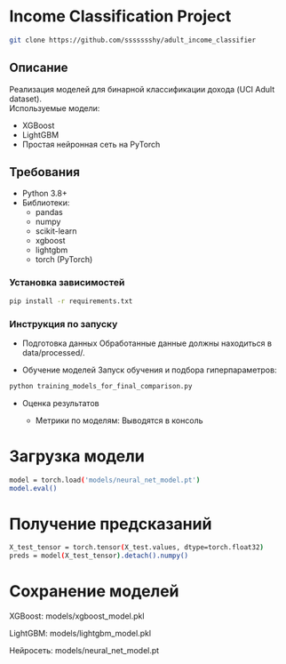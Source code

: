 # Income Classification Project
```bash
git clone https://github.com/ssssssshy/adult_income_classifier
```
## Описание
Реализация моделей для бинарной классификации дохода (UCI Adult dataset).  
Используемые модели: 
- XGBoost
- LightGBM 
- Простая нейронная сеть на PyTorch

## Требования
- Python 3.8+
- Библиотеки:
  - pandas
  - numpy
  - scikit-learn
  - xgboost
  - lightgbm
  - torch (PyTorch)

### Установка зависимостей
```bash
pip install -r requirements.txt
```

### Инструкция по запуску
- Подготовка данных
Обработанные данные должны находиться в data/processed/.

- Обучение моделей
Запуск обучения и подбора гиперпараметров:

```bash
python training_models_for_final_comparison.py
```
- Оценка результатов
   
    - Метрики по моделям:
        Выводятся в консоль



# Загрузка модели
```bash
model = torch.load('models/neural_net_model.pt')
model.eval()
```

# Получение предсказаний
```bash
X_test_tensor = torch.tensor(X_test.values, dtype=torch.float32)
preds = model(X_test_tensor).detach().numpy()
```

# Сохранение моделей
XGBoost: models/xgboost_model.pkl

LightGBM: models/lightgbm_model.pkl

Нейросеть: models/neural_net_model.pt

